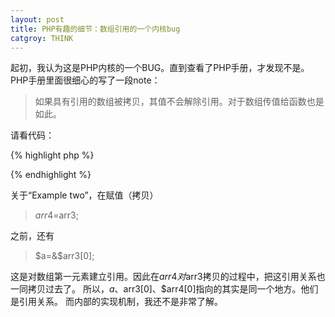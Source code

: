 ```yaml
---
layout: post
title: PHP有趣的细节：数组引用的一个内核bug
catgroy: THINK
---
```

	
起初，我认为这是PHP内核的一个BUG。直到查看了PHP手册，才发现不是。PHP手册里面很细心的写了一段note：  

>如果具有引用的数组被拷贝，其值不会解除引用。对于数组传值给函数也是如此。 

请看代码：

{% highlight php %}
<?php

// Example one

$arr1 = array(1);

echo "\nbefore:\n";

echo "\$arr1[0] == {$arr1[0]}\n";

$arr2 = $arr1;

$arr2[0]++;

echo "\nafter:\n";

echo "\$arr1[0] == {$arr1[0]}\n";

echo "\$arr2[0] == {$arr2[0]}\n";

输出：
before:

$arr1[0] == 1

after:

$arr1[0] == 1

$arr2[0] == 2

 
 
// Example two
$arr3=array(1);

$a=&$arr3[0];

echo"\nbefore:\n";

echo"\$a == $a\n";

echo"\$arr3[0] == {$arr3[0]}\n";

$arr4=$arr3;

$arr4[0]++;

echo"\nafter:\n";

echo"\$a == $a\n";

echo"\$arr3[0] == {$arr3[0]}\n";

echo"\$arr4[0] == {$arr4[0]}\n";

输出： 

before:

$a == 1

$arr3[0] == 1

after:

$a == 2

$arr3[0] == 2

$arr4[0] == 2
 
 
?>
{% endhighlight %}

关于“Example two”，在赋值（拷贝）
  
>$arr4=$arr3;  
  
 之前，还有  
 
 >$a=&$arr3[0];  
 
这是对数组第一元素建立引用。因此在$arr4对$arr3拷贝的过程中，把这引用关系也一同拷贝过去了。
所以，$a、$arr3[0]、$arr4[0]指向的其实是同一个地方。他们是引用关系。
而内部的实现机制，我还不是非常了解。